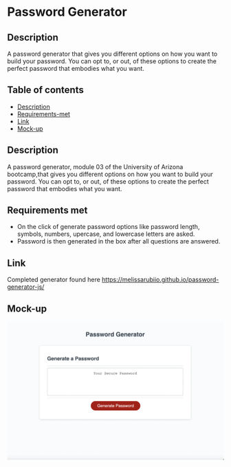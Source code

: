 # Password Generator

## Description
A password generator that gives you different options on how you want to build your password. You can opt to, or out, of these options to create the perfect password that embodies what you want.
## Table of contents
- [Description](#description)
- [Requirements-met](#requirements-met)
- [Link](#link)
- [Mock-up](#mock-up)
## Description
A password generator, module 03 of the University of Arizona bootcamp,that gives you different options on how you want to build your password. You can opt to, or out, of these options to create the perfect password that embodies what you want.
## Requirements met
- On the click of generate password options like password length, symbols, numbers, upercase, and lowercase letters are asked.
- Password is then generated in the box after all questions are answered.
## Link
Completed generator found here https://melissarubiio.github.io/password-generator-js/
## Mock-up 
![alt infinite-disc website](/images/generator.png)
